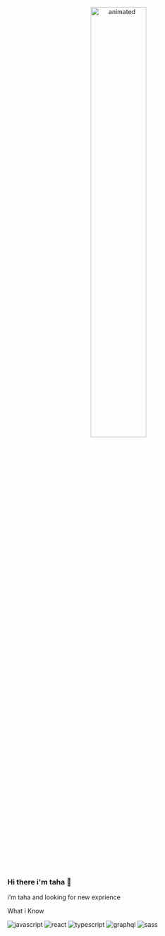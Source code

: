 <p align="center">
  <img src="https://media.giphy.com/media/3oKIPy2oykMIw6ystW/giphy.gif?cid=ecf05e473mtfs3w00kvhtr0zfdcdjcalrmrdyb26ymy4cqb9&rid=giphy.gif&ct=g" alt="animated" width="50%" />
</p>

### Hi there i'm taha 👋
i'm taha and looking for new exprience 
<p> What i Know</p>

![javascript](https://img.icons8.com/dusk/64/000000/javascript-logo.png)
![react](https://img.icons8.com/officel/64/000000/react.png)
![typescript](https://img.icons8.com/color/64/000000/typescript.png)
![graphql](https://img.icons8.com/color/64/000000/graphql.png)
![sass](https://img.icons8.com/color/64/000000/sass.png)


